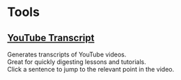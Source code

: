 # Tools

## [YouTube Transcript](https://youtubetranscript.com/)

Generates transcripts of YouTube videos.  
Great for quickly digesting lessons and tutorials.  
Click a sentence to jump to the relevant point in the video.
